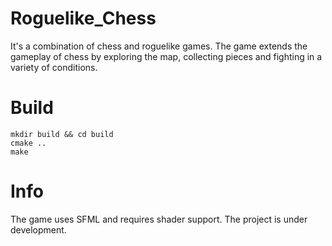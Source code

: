 # Roguelike_Chess
It's a combination of chess and roguelike games. The game extends the gameplay of chess by exploring the map, collecting pieces and fighting in a variety of conditions.

# Build
```
mkdir build && cd build
cmake ..
make
```

# Info
The game uses SFML and requires shader support.
The project is under development.
